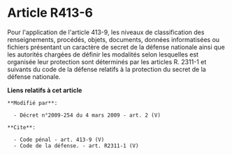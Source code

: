 # Article R413-6

Pour l'application de l'article 413-9, les niveaux de classification des renseignements, procédés, objets, documents, données
informatisées ou fichiers présentant un caractère de secret de la défense nationale ainsi que les autorités chargées de
définir les modalités selon lesquelles est organisée leur protection sont déterminés par les articles R. 2311-1 et suivants
du code de la défense relatifs à la protection du secret de la défense nationale.

**Liens relatifs à cet article**

	**Modifié par**:

	  - Décret n°2009-254 du 4 mars 2009 - art. 2 (V)

	**Cite**:

	  - Code pénal - art. 413-9 (V)
	  - Code de la défense. - art. R2311-1 (V)
